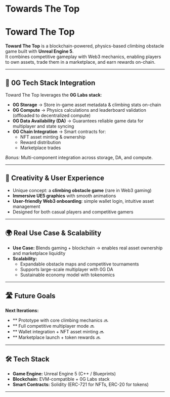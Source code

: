 # Towards The Top

# Toward The Top

**Toward The Top** is a blockchain-powered, physics-based climbing obstacle game built with **Unreal Engine 5**.  
It combines competitive gameplay with Web3 mechanics, enabling players to own assets, trade them in a marketplace, and earn rewards on-chain.

---

## 🔗 0G Tech Stack Integration 
Toward The Top leverages the **0G Labs stack**:
- **0G Storage** → Store in-game asset metadata & climbing stats on-chain  
- **0G Compute** → Physics calculations and leaderboard validation (offloaded to decentralized compute)  
- **0G Data Availability (DA)** → Guarantees reliable game data for multiplayer and state syncing  
- **0G Chain Integration** → Smart contracts for:
  - NFT asset minting & ownership  
  - Reward distribution  
  - Marketplace trades  

*Bonus:* Multi-component integration across storage, DA, and compute.

---

## 🎨 Creativity & User Experience 
- Unique concept: a **climbing obstacle game** (rare in Web3 gaming)  
- **Immersive UE5 graphics** with smooth animations  
- **User-friendly Web3 onboarding**: simple wallet login, intuitive asset management  
- Designed for both casual players and competitive gamers  

---

## 🌍 Real Use Case & Scalability 
- **Use Case:** Blends gaming + blockchain → enables real asset ownership and marketplace liquidity  
- **Scalability:**  
  - Expandable obstacle maps and competitive tournaments  
  - Supports large-scale multiplayer with 0G DA  
  - Sustainable economy model with tokenomics  

---

## 🛣 Future Goals 
**Next Iterations:**
- ** Prototype with core climbing mechanics 🔜  
- ** Full competitive multiplayer mode 🔜 
- ** Wallet integration + NFT asset minting 🔜   
- ** Marketplace launch + token rewards 🔜  

---

## 🛠 Tech Stack
- **Game Engine:** Unreal Engine 5 (C++ / Blueprints)  
- **Blockchain:** EVM-compatible + 0G Labs stack  
- **Smart Contracts:** Solidity (ERC-721 for NFTs, ERC-20 for tokens)  

---
